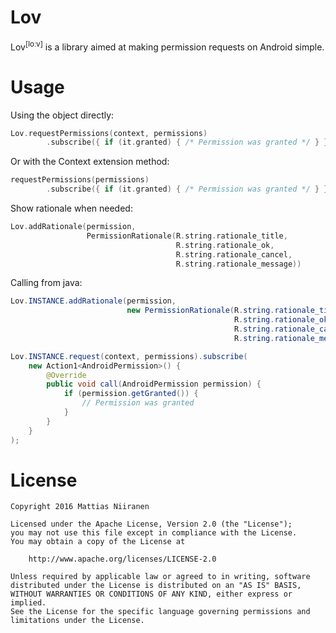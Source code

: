 Lov
===
Lov<sup>[loːv]</sup> is a library aimed at making permission requests on Android simple.

Usage
=====
Using the object directly:
```kotlin
Lov.requestPermissions(context, permissions)
        .subscribe({ if (it.granted) { /* Permission was granted */ } })
```

Or with the Context extension method:
```kotlin
requestPermissions(permissions)
        .subscribe({ if (it.granted) { /* Permission was granted */ } })
```

Show rationale when needed:
```kotlin
Lov.addRationale(permission,
                 PermissionRationale(R.string.rationale_title,
                                     R.string.rationale_ok,
                                     R.string.rationale_cancel,
                                     R.string.rationale_message))
```

Calling from java:
```java
Lov.INSTANCE.addRationale(permission,
                          new PermissionRationale(R.string.rationale_title,
                                                  R.string.rationale_ok,
                                                  R.string.rationale_cancel,
                                                  R.string.rationale_message));

Lov.INSTANCE.request(context, permissions).subscribe(
    new Action1<AndroidPermission>() {
        @Override
        public void call(AndroidPermission permission) {
            if (permission.getGranted()) {
                // Permission was granted
            }
        }
    }
);
```

License
=======
    Copyright 2016 Mattias Niiranen

    Licensed under the Apache License, Version 2.0 (the "License");
    you may not use this file except in compliance with the License.
    You may obtain a copy of the License at

        http://www.apache.org/licenses/LICENSE-2.0

    Unless required by applicable law or agreed to in writing, software
    distributed under the License is distributed on an "AS IS" BASIS,
    WITHOUT WARRANTIES OR CONDITIONS OF ANY KIND, either express or implied.
    See the License for the specific language governing permissions and
    limitations under the License.
